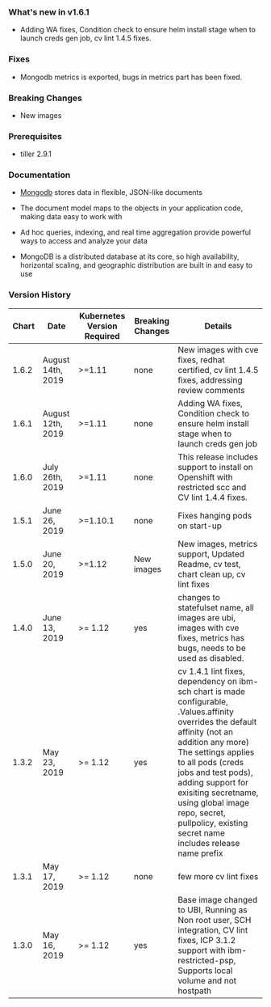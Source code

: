 ### What's new in v1.6.1

* Adding WA fixes, Condition check to ensure helm install stage when to launch creds gen job, cv lint 1.4.5 fixes. 

### Fixes

* Mongodb metrics is exported, bugs in metrics part has been fixed. 

### Breaking Changes

* New images 

### Prerequisites

* tiller 2.9.1

### Documentation
* [Mongodb](https://www.mongodb.com/what-is-mongodb) stores data in flexible, JSON-like documents

* The document model maps to the objects in your application code, making data easy to work with

* Ad hoc queries, indexing, and real time aggregation provide powerful ways to access and analyze your data

* MongoDB is a distributed database at its core, so high availability, horizontal scaling, and geographic distribution are built in and easy to use

### Version History

| Chart | Date | Kubernetes Version Required | Breaking Changes | Details |
| ----- | ---- | --------------------------- | ---------------- | ------- |
| 1.6.2 | August 14th, 2019 | >=1.11 | none | New images with cve fixes, redhat certified, cv lint 1.4.5 fixes, addressing review comments |
| 1.6.1 | August 12th, 2019 | >=1.11 | none | Adding WA fixes, Condition check to ensure helm install stage when to launch creds gen job |
| 1.6.0 | July 26th, 2019 | >=1.11 | none | This release includes support to install on Openshift with restricted scc and CV lint 1.4.4 fixes.|
| 1.5.1 | June 26, 2019 | >=1.10.1 | none | Fixes hanging pods on start-up |
| 1.5.0 | June 20, 2019 | >=1.12 | New images | New images, metrics support, Updated Readme, cv test, chart clean up, cv lint fixes |
| 1.4.0 | June 13, 2019 |  >= 1.12 | yes | changes to statefulset name, all images are ubi, images with cve fixes, metrics has bugs, needs to be used as disabled. |
| 1.3.2 | May 23, 2019 | >= 1.12 | yes | cv 1.4.1 lint fixes, dependency on ibm-sch chart is made configurable, .Values.affinity overrides the default affinity (not an addition any more) The settings applies to all pods (creds jobs and test pods), adding support for exisiting secretname, using global image repo, secret, pullpolicy, existing secret name includes release name prefix |
| 1.3.1 | May 17, 2019 | >= 1.12 | none | few more cv lint fixes |
| 1.3.0 | May 16, 2019 | >= 1.12 | yes | Base image changed to UBI, Running as Non root user, SCH integration, CV lint fixes, ICP 3.1.2 support with ibm-restricted-psp, Supports local volume and not hostpath |
